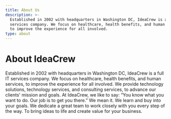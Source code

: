 ```yaml
---
title: About Us
description: >-
  Established in 2002 with headquarters in Washington DC, IdeaCrew is a full IT
  services company. We focus on healthcare, health benefits, and human services,
  to improve the experience for all involved.
type: about
---
```


# About IdeaCrew

Established in 2002 with headquarters in Washington DC, IdeaCrew is a full IT services company. We focus on healthcare, health benefits, and human services, to improve the experience for all involved. We provide technology solutions, technology services, and consulting services, to advance our clients' mission and goals. At IdeaCrew, we like to say: “You know what you want to do. Our job is to get you there.” We mean it. We learn and buy into your goals. We dedicate a great team to work closely with you every step of the way. To bring ideas to life and create value for your business.
